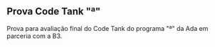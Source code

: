 ## Prova Code Tank "<Dev>ª"

Prova para avaliação final do Code Tank do programa "<Dev>ª" da Ada em parceria com a B3.
